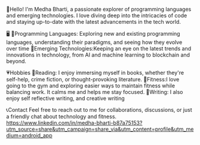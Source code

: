 👋Hello! I'm Medha Bharti, a passionate explorer of programming languages and emerging technologies. I love diving deep into the intricacies of code and staying up-to-date with the latest advancements in the tech world.

🖥
💫Programming Languages: Exploring new and existing programming languages, understanding their paradigms, and seeing how they evolve over time
💫Emerging Technologies:Keeping an eye on the latest trends and innovations in technology, from AI and machine learning to blockchain and beyond.

💗Hobbies
💫Reading: I enjoy immersing myself in books, whether they're self-help, crime fiction, or thought-provoking literature.
💫Fitness:I love going to the gym and exploring easier ways to maintain fitness while balancing work. It calms me and helps me stay focused.
💫Writing: I also enjoy self reflective writing, and creative writing

📞Contact
Feel free to reach out to me for collaborations, discussions, or just a friendly chat about technology and fitness.
https://www.linkedin.com/in/medha-bharti-b87a75153?utm_source=share&utm_campaign=share_via&utm_content=profile&utm_medium=android_app
